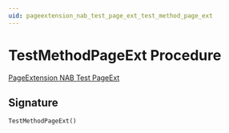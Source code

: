 ```yaml
---
uid: pageextension_nab_test_page_ext_test_method_page_ext
---
```

# <a name="test_method_page_ext"></a>TestMethodPageExt Procedure

[PageExtension NAB Test PageExt](index.md)

## <a name="signature"></a>Signature

```al
TestMethodPageExt()
```
